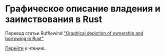 # Графическое описание владения и заимствования в Rust

Перевод статьи Rufflewind ["Graphical depiction of ownership and borrowing in Rust"](https://rufflewind.com/2017-02-15/rust-move-copy-borrow)

[Перейти](https://github.com/shmutalov/rust-move-copy-borrow/edit/master/README.md) к чтению.
